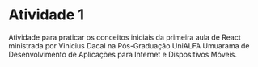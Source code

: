 # Atividade 1

Atividade para praticar os conceitos iniciais da primeira aula de React ministrada por 
Vinicius Dacal na Pós-Graduação UniALFA Umuarama de Desenvolvimento de Aplicações 
para Internet e Dispositivos Móveis.